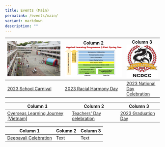 ```yaml
---
title: Events (Main)
permalink: /events/main/
variant: markdown
description: ""
---
```

| ![](/images/Events/2023%20School%20Carnival/east%20spring%20sec%20sch%20carnival_001.jpg) | Column 2![ALP](/images/alp.jpg) | Column 3![NCDCC](/images/ncdcc.png) |
| ----- | ------ | ------- |
|[2023 School Carnival](/events/schoolcarnival2023/)   | [2023 Racial Harmony Day](/events/rhd2023/)     | [2023 National Day Celebration](/events/ndp2023/)    |



| Column 1 | Column 2 | Column 3 |
| -------- | -------- | -------- |
| [Overseas Learning Journey [Vietnam]](/events/olj2023)     | [Teachers' Day celebration](/events/td2023)     | [2023 Graduation Day](/events/gradday2023)     |



| Column 1 | Column 2 | Column 3 |
| -------- | -------- | -------- |
| [Deepavali Celebration](/events/deepavali2023)     | Text     | Text     |